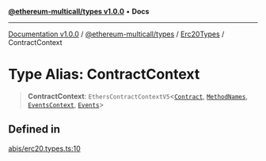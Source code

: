 [**@ethereum-multicall/types v1.0.0**](../../../README.md) • **Docs**

***

[Documentation v1.0.0](../../../../../packages.md) / [@ethereum-multicall/types](../../../README.md) / [Erc20Types](../README.md) / ContractContext

# Type Alias: ContractContext

> **ContractContext**: `EthersContractContextV5`\<[`Contract`](../interfaces/Contract.md), [`MethodNames`](MethodNames.md), [`EventsContext`](../interfaces/EventsContext.md), [`Events`](Events.md)\>

## Defined in

[abis/erc20.types.ts:10](https://github.com/niZmosis/ethereum-multicall/blob/2a2d077a99c23b464a4e40dd6375d06ce98594bd/packages/types/src/abis/erc20.types.ts#L10)
